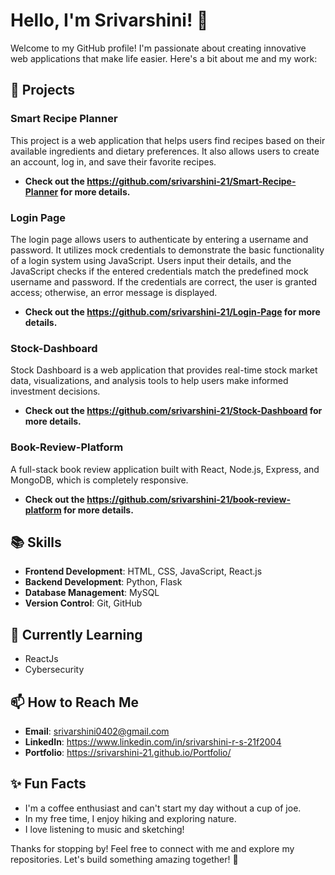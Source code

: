 # Hello, I'm Srivarshini! 👋

Welcome to my GitHub profile! I'm passionate about creating innovative web applications that make life easier. Here's a bit about me and my work:

## 🌟 Projects

### Smart Recipe Planner

This project is a web application that helps users find recipes based on their available ingredients and dietary preferences. It also allows users to create an account, log in, and save their favorite recipes.
- **Check out the https://github.com/srivarshini-21/Smart-Recipe-Planner for more details.**

### Login Page

The login page allows users to authenticate by entering a username and password. It utilizes mock credentials to demonstrate the basic functionality of a login system using JavaScript. Users input their details, and the JavaScript checks if the entered credentials match the predefined mock username and password. If the credentials are correct, the user is granted access; otherwise, an error message is displayed.

- **Check out the https://github.com/srivarshini-21/Login-Page for more details.**

### Stock-Dashboard

Stock Dashboard is a web application that provides real-time stock market data, visualizations, and analysis tools to help users make informed investment decisions.

- **Check out the https://github.com/srivarshini-21/Stock-Dashboard for more details.**

### Book-Review-Platform
A full-stack book review application built with React, Node.js, Express, and MongoDB, which is completely responsive.

- **Check out the https://github.com/srivarshini-21/book-review-platform for more details.**



## 📚 Skills

- **Frontend Development**: HTML, CSS, JavaScript, React.js
- **Backend Development**: Python, Flask
- **Database Management**: MySQL
- **Version Control**: Git, GitHub

## 🌱 Currently Learning

- ReactJs
- Cybersecurity

## 📫 How to Reach Me

- **Email**: srivarshini0402@gmail.com
- **LinkedIn**: https://www.linkedin.com/in/srivarshini-r-s-21f2004
- **Portfolio**: https://srivarshini-21.github.io/Portfolio/

## ✨ Fun Facts

- I'm a coffee enthusiast and can't start my day without a cup of joe.
- In my free time, I enjoy hiking and exploring nature.
- I love listening to music and sketching! 

Thanks for stopping by! Feel free to connect with me and explore my repositories. Let's build something amazing together! 🚀
